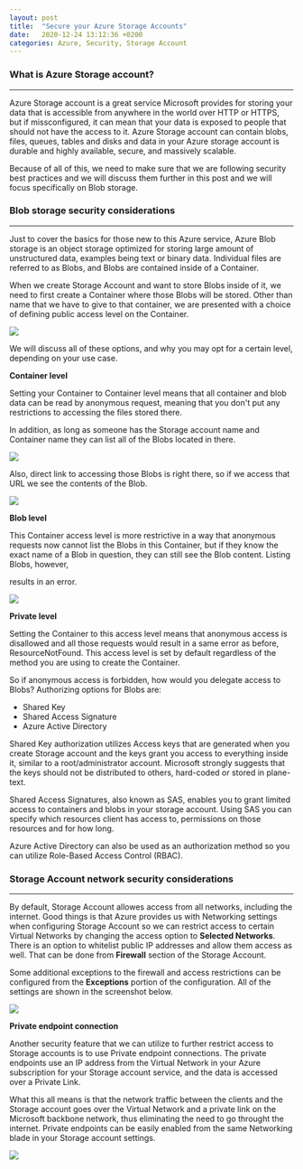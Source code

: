 ```yaml
---
layout: post
title:  "Secure your Azure Storage Accounts"
date:   2020-12-24 13:12:36 +0200
categories: Azure, Security, Storage Account
---
```


### What is Azure Storage account?
----------------------------------

Azure Storage account is a great service Microsoft provides for storing your data that is accessible from anywhere in the world over HTTP or HTTPS, but if missconfigured, it can mean that your data is exposed to people that should not have the access to it.
Azure Storage account can contain blobs, files, queues, tables and disks and data in your Azure storage account is durable and highly available, secure, and massively scalable.

Because of all of this, we need to make sure that we are following security best practices and we will discuss them further in this post and we will focus specifically on Blob storage.

### Blob storage security considerations
________________________________________


Just to cover the basics for those new to this Azure service, Azure Blob storage is an object storage optimized for storing large amount of unstructured data, examples being text or binary data.
Individual files are referred to as Blobs, and Blobs are contained inside of a Container.

When we create Storage Account and want to store Blobs inside of it, we need to first create a Container where those Blobs will be stored.
Other than name that we have to give to that container, we are presented with a choice of defining public access level on the Container.

<img src="https://infrasecurity.xyz/media/containeraccesslevel.PNG" style="display: block; margin: auto;" />

We will discuss all of these options, and why you may opt for a certain level, depending on your use case.

**Container level**

Setting your Container to Container level means that all container and blob data can be read by anonymous request, meaning that you don't put any restrictions to accessing the files stored there.

In addition, as long as someone has the Storage account name and Container name they can list all of the Blobs located in there.

<img src="https://infrasecurity.xyz/media/blobenum.PNG" style="display: block; margin: auto;" />

Also, direct link to accessing those Blobs is right there, so if we access that URL we see the contents of the Blob.

<img src="https://infrasecurity.xyz/media/publicdocument.PNG" style="display: block; margin: auto;" />

**Blob level**

This Container access level is more restrictive in a way that anonymous requests now cannot list the Blobs in this Container, but if they know the exact name of a Blob in question, they can still see the Blob content. Listing Blobs, however,

 results in an error.

<img src="https://infrasecurity.xyz/media/enumerror.PNG" style="display: block; margin: auto;" />

**Private level**

Setting the Container to this access level means that anonymous access is disallowed and all those requests would result in a same error as before, ResourceNotFound. This access level is set by default regardless of the method you are using to create the Container.

So if anonymous access is forbidden, how would you delegate access to Blobs? Authorizing options for Blobs are:

* Shared Key
* Shared Access Signature
* Azure Active Directory

Shared Key authorization utilizes Access keys that are generated when you create Storage account and the keys grant you access to everything inside it, similar to a root/administrator account.
Microsoft strongly suggests that the keys should not be distributed to others, hard-coded or stored in plane-text.

Shared Access Signatures, also known as SAS, enables you to grant limited access to containers and blobs in your storage account. Using SAS you can specify which resources client has access to, permissions on those resources and for how long.

Azure Active Directory can also be used as an authorization method so you can utilize Role-Based Access Control (RBAC).

### Storage Account network security considerations
___________________________________________________


By default, Storage Account allowes access from all networks, including the internet. Good things is that Azure provides us with Networking settings when configuring Storage Account so we can restrict access to certain Virtual Networks by changing the access option to **Selected Networks**. There is an option to whitelist public IP addresses and allow them access as well. That can be done from **Firewall** section of the Storage Account.

Some additional exceptions to the firewall and access restrictions can be configured from the **Exceptions** portion of the configuration. All of the settings are shown in the screenshot below.

<img src="https://infrasecurity.xyz/media/storagenetworking.PNG" style="display: block; margin: auto;" />

**Private endpoint connection**

Another security feature that we can utilize to further restrict access to Storage accounts is to use Private endpoint connections.
The private endpoints use an IP address from the Virtual Network in your Azure subscription for your Storage account service, and the data is accessed over a Private Link.

What this all means is that the network traffic between the clients and the Storage account goes over the Virtual Network and a private link on the Microsoft backbone network, thus eliminating the need to go throught the internet. Private endpoints can be easily enabled from the same Networking blade in your Storage account settings.

<img src="https://infrasecurity.xyz/media/privateendpoint.PNG" style="display: block; margin: auto;" />

